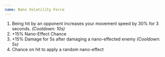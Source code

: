 ```yaml
---
name: Nano Volatility Force
---
```


1. Being hit by an opponent increases your movement speed by 30% for 3 seconds. *(Cooldown: 10s)*
2. +15% Nano-Effect Chance
3. +15% Damage for 5s after damaging a nano-effected enemy *(Cooldown: 5s)*
4. Chance on hit to apply a random nano-effect
